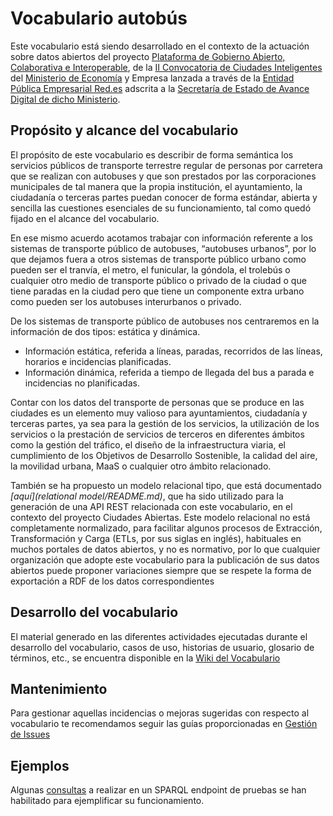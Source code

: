 # Vocabulario autobús

Este vocabulario está siendo desarrollado en el contexto de la actuación sobre datos abiertos del proyecto [Plataforma de Gobierno Abierto, Colaborativa e Interoperable](http://www.red.es/redes/es/que-hacemos/ciudades-inteligentes/proyectos-en-ciudades), de la [II Convocatoria de Ciudades Inteligentes](https://perfilcontratante.red.es/perfilcontratante/busqueda/DetalleLicitacionesDefault.action?idLicitacion=6707&visualizar=0) del [Ministerio de Economía](http://www.mineco.gob.es/) y Empresa lanzada a través de la [Entidad Pública Empresarial Red.es](http://www.red.es/) adscrita a la [Secretaría de Estado de Avance Digital de dicho Ministerio](http://www.mineco.gob.es/portal/site/mineco/avancedigital).


## Propósito y alcance del vocabulario

El propósito de este vocabulario es describir de forma semántica los servicios públicos de transporte terrestre regular de personas por carretera que se realizan con autobuses y que son prestados por las corporaciones municipales de tal manera que la propia institución, el ayuntamiento, la ciudadanía o terceras partes puedan conocer de forma estándar, abierta y sencilla las cuestiones esenciales de su funcionamiento, tal como quedó fijado en el alcance del vocabulario.

En ese mismo acuerdo acotamos trabajar con información referente a los sistemas de transporte público de autobuses, “autobuses urbanos”, por lo que dejamos fuera a otros sistemas de transporte público urbano como pueden ser el tranvía, el metro, el funicular, la góndola, el trolebús o cualquier otro medio de transporte público o privado de la ciudad o que tiene paradas en la ciudad pero que tiene un componente extra urbano como pueden ser los autobuses interurbanos o privado.

De los sistemas de transporte público de autobuses nos centraremos en la información de dos tipos: estática y dinámica.
* Información estática, referida a líneas, paradas, recorridos de las líneas, horarios e incidencias planificadas.
* Información dinámica, referida a tiempo de llegada del bus a parada e incidencias no planificadas.

Contar con los datos del transporte de personas que se produce en las ciudades es un elemento muy valioso para ayuntamientos, ciudadanía y terceras partes, ya sea para la gestión de los servicios, la utilización de los servicios o la prestación de servicios de terceros en diferentes ámbitos como la gestión del tráfico, el diseño de la infraestructura viaria, el cumplimiento de los Objetivos de Desarrollo Sostenible, la calidad del aire, la movilidad urbana, MaaS o cualquier otro ámbito relacionado.

También se ha propuesto un modelo relacional tipo, que está  documentado *[aquí](relational model/README.md)*, que ha sido utilizado para la generación de  una API REST relacionada con este vocabulario, en el contexto del  proyecto Ciudades Abiertas. Este modelo relacional no está  completamente normalizado, para facilitar algunos procesos de  Extracción, Transformación y Carga (ETLs, por sus siglas en inglés),  habituales en muchos portales de datos abiertos, y no es normativo,  por lo que cualquier organización que adopte este vocabulario para la  publicación de sus datos abiertos puede proponer variaciones siempre  que se respete la forma de exportación a RDF de los datos  correspondientes


## Desarrollo del vocabulario

El material generado en las diferentes actividades ejecutadas durante el desarrollo del vocabulario, casos de uso, historias de usuario, glosario de términos, etc., se encuentra disponible en la [Wiki del Vocabulario](https://github.com/CiudadesAbiertas/vocab-transporte-autobus/wiki)

## Mantenimiento

Para gestionar aquellas incidencias o mejoras sugeridas con respecto al vocabulario te recomendamos seguir las guías proporcionadas en [Gestión de Issues](https://github.com/CiudadesAbiertas/vocab-transporte-autobus/wiki/Gesti%C3%B3n-de-issues)

## Ejemplos
Algunas [consultas](https://github.com/CiudadesAbiertas/vocab-transporte-autobus/blob/master/examples/queries.md) a realizar en un SPARQL endpoint de pruebas se han habilitado para ejemplificar su funcionamiento.
